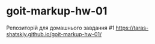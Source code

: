# goit-markup-hw-01
Репозиторій для домашнього завдання #1
https://taras-shatskiy.github.io/goit-markup-hw-01/
